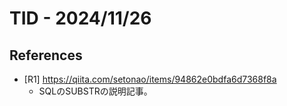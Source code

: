 # TID - 2024/11/26
<!--
## Learnings
- 
- 
-->



## References
- [R1] https://qiita.com/setonao/items/94862e0bdfa6d7368f8a
  - SQLのSUBSTRの説明記事。  
